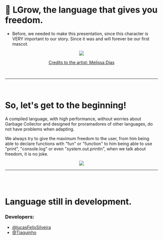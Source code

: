 # 🐹 LGrow, the language that gives you freedom.

- Before, we needed to make this presentation, since this character is VERY important to our story. Since it was and will forever be our first mascot.

<div align="center">
  <img src="https://imgur.com/LDUrbQb.png">
  
  <a href="lgrow.lucasfs.tk/artist">Credits to the artist: Melissa Dias</a>
</div>

<br>
<hr>
<br>

# So, let's get to the beginning!

A compiled language, with high performance, without worries about Garbage Collector and designed for proramadores of other languages, do not have problems when adapting.

We always try to give the maximum freedom to the user, from him being able to declare functions with "fun" or "function" to him being able to use "print", "console.log" or even "system.out.println", when we talk about freedom, it is no joke.

<div align="center">
  <img src="https://imgur.com/gbc0U1z.png">
</div>


<hr>

<br>
<br>

# Language still in development.
### Developers:
- [@lucasFelixSilveira](https://github.com/lucasFelixSilveira)
- [@Tiaguinho](https://github.com/coffee-is-power)
